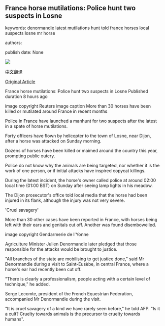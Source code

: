 ## France horse mutilations: Police hunt two suspects in Losne

keywords: denormandie latest mutilations hunt told france horses local suspects losne mr horse

authors: 

publish date: None

![](https://ichef.bbci.co.uk/news/1024/branded_news/FA06/production/_114260046_hi063048570.jpg)

[中文翻译](France%20horse%20mutilations%3A%20Police%20hunt%20two%20suspects%20in%20Losne_zh.md)

[Original Article](https://www.bbc.com/news/world-europe-54046156)

France horse mutilations: Police hunt two suspects in Losne Published duration 8 hours ago

image copyright Reuters image caption More than 30 horses have been killed or mutilated around France in recent months

Police in France have launched a manhunt for two suspects after the latest in a spate of horse mutilations.

Forty officers have flown by helicopter to the town of Losne, near Dijon, after a horse was attacked on Sunday morning.

Dozens of horses have been killed or maimed around the country this year, prompting public outcry.

Police do not know why the animals are being targeted, nor whether it is the work of one person, or if initial attacks have inspired copycat killings.

During the latest incident, the horse's owner called police at around 02:00 local time (01:00 BST) on Sunday after seeing lamp lights in his meadow.

The Dijon prosecutor's office told local media that the horse had been injured in its flank, although the injury was not very severe.

'Cruel savagery'

More than 30 other cases have been reported in France, with horses being left with their ears and genitals cut off. Another was found disembowelled.

image copyright Gendarmerie de l'Yonne

Agriculture Minister Julien Denormandie later pledged that those responsible for the attacks would be brought to justice.

"All branches of the state are mobilising to get justice done," said Mr Denormandie during a visit to Saint-Eusèbe, in central France, where a horse's ear had recently been cut off.

"There is clearly a professionalism, people acting with a certain level of technique," he added.

Serge Lecomte, president of the French Equestrian Federation, accompanied Mr Denormandie during the visit.

"It is cruel savagery of a kind we have rarely seen before," he told AFP. "Is it a cult? Cruelty towards animals is the precursor to cruelty towards humans".
